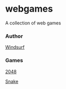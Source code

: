 # webgames
A collection of web games

### Author

[Windsurf](https://codeium.com/windsurf)

### Games
[2048](/2048)

[Snake](/snake)
